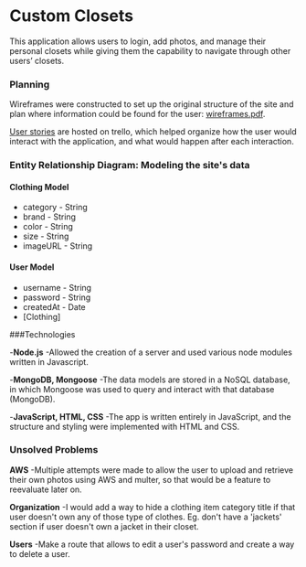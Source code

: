 # Custom Closets

This application allows users to login, add photos, and manage their personal closets while giving them the capability to navigate through other users’ closets.

### Planning

Wireframes were constructed to set up the original structure of the site and plan where information could be found for the user: [wireframes.pdf](wireframes.pdf).

[User stories](https://trello.com/b/Z6VBLVXy/custom-closets-user-stories) are hosted on trello, which helped organize how the user would interact with the application, and what would happen after each interaction.

### Entity Relationship Diagram: Modeling the site's data

#### Clothing Model
* category - String
* brand - String
* color - String
* size - String
* imageURL - String

#### User Model
* username - String
* password - String
* createdAt - Date
* [Clothing]

###Technologies

-**Node.js**
-Allowed the creation of a server and used various node modules written in Javascript.

-**MongoDB, Mongoose**
-The data models are stored in a NoSQL database, in which Mongoose was used to query and interact with that database (MongoDB).

-**JavaScript, HTML, CSS**
-The app is written entirely in JavaScript, and the structure and styling were implemented with HTML and CSS.

### Unsolved Problems

**AWS**
-Multiple attempts were made to allow the user to upload and retrieve their own photos using AWS and multer, so that would be a feature to reevaluate later on.

**Organization**
-I would add a way to hide a clothing item category title if that user doesn't own any of those type of clothes. Eg. don't have a 'jackets' section if user doesn't own a jacket in their closet.

**Users**
-Make a route that allows to edit a user's password and create a way to delete a user.
